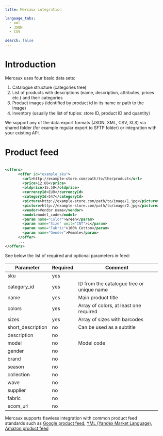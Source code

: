 ```yaml
---
title: Mercaux integration

language_tabs:
  - xml
  - JSON
  - CSV

search: false
---
```


# Introduction

Mercaux uses four basic data sets:

1. Catalogue structure (categories tree)
2. List of products with descriptions (name, description, attributes, prices etc.) and their categories
3. Product images (identified by product id in its name or path to the image)
4. Inventory (usually the list of tuples: store ID, product ID and quantity)

<aside class="notice">
We support any of the data export formats (JSON, XML, CSV, XLS) via shared folder (for example regular export to SFTP folder) or integration with your existing API. 
</aside>

# Product feed

```xml

<offers>
      <offer id="example_sku">
        <url>http://example-store.com/path/to/the/product</url>
        <price>12.00</price>
        <oldprice>15.50</oldprice>
        <currencyId>EUR</currencyId>
        <categoryId>547</categoryId>
        <picture>http://example-store.com/path/to/image/1.jpg</picture>
        <picture>http://example-store.com/path/to/image/2.jpg</picture>
        <vendor>Vendor name</vendor>
        <model>model_code</model>
        <param name="Color">Green</param>
        <param name="Size" unit="INT">L</param>
        <param name="Fabric">100% Cotton</param>
        <param name="Gender">Female</param>
      </offer>
      ...
</offers>

```

See below the list of required and optional parameters in feed:

Parameter | Required | Comment
--------- | -------- | -------
sku | yes |
category_id | yes | ID from the catalogue tree or unique name
name | yes | Main product title
colors | yes | Array of colors, at least one required
sizes | yes | Array of sizes with barcodes
short_description | no | Can be used as a subtitle
description | no |
model | no | Model code
gender | no |
brand | no |
season | no |
collection | no |
wave | no |
supplier | no |
fabric | no |
ecom_url | no |

Mercaux supports flawless integration with common product feed standards such as [Google product feed](https://support.google.com/merchants/answer/188494?hl=en), [YML (Yandex Market Language)](https://yandex.ru/support/partnermarket/yml/about-yml.xml), [Amazon product feed](https://images-na.ssl-images-amazon.com/images/G/01/rainier/help/XML_Documentation_Intl.pdf)